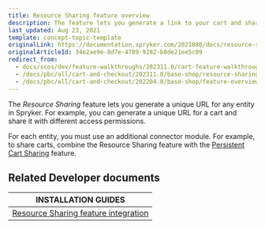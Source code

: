 ```yaml
---
title: Resource Sharing feature overview
description: The feature lets you generate a link to your cart and share it within your business unit with various access permissions
last_updated: Aug 23, 2021
template: concept-topic-template
originalLink: https://documentation.spryker.com/2021080/docs/resource-sharing-feature-overview
originalArticleId: 34e2ae9e-8d7e-4789-9282-b8de21ee5c09
redirect_from:
  - docs/scos/dev/feature-walkthroughs/202311.0/cart-feature-walkthrough/resource-sharing-feature-walkthrough.html  
  - /docs/pbc/all/cart-and-checkout/202311.0/base-shop/resource-sharing-feature-overview.html
  - /docs/pbc/all/cart-and-checkout/202204.0/base-shop/feature-overviews/resource-sharing-feature-overview.html
---
```


The *Resource Sharing* feature lets you generate a unique URL for any entity in Spryker. For example, you can generate a unique URL for a cart and share it with different access permissions.

For each entity, you must use an additional connector module. For example, to share carts, combine the Resource Sharing feature with the [Persistent Cart Sharing](/docs/pbc/all/cart-and-checkout/latest/base-shop/feature-overviews/persistent-cart-sharing-feature-overview.html) feature.

## Related Developer documents

|INSTALLATION GUIDES  |
|---------|
| [Resource Sharing feature integration](/docs/pbc/all/cart-and-checkout/latest/base-shop/install-and-upgrade/install-features/install-the-resource-sharing-feature.html) |

